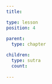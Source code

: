 ```yaml
---
title:

type: lesson
position: 4
  
parent:
  type: chapter

children:
  type: sutra
  count:
  
---
```


